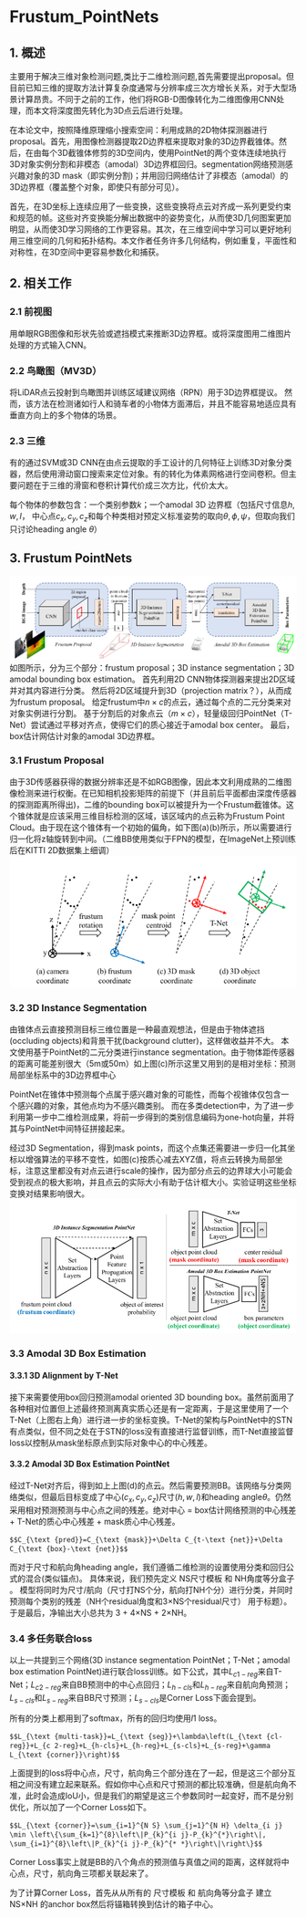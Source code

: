 # Frustum_PointNets
## 1. 概述
主要用于解决三维对象检测问题,类比于二维检测问题,首先需要提出proposal。但目前已知三维的提取方法计算复杂度通常与分辨率成三次方增长关系，对于大型场景计算昂贵。不同于之前的工作，他们将RGB-D图像转化为二维图像用CNN处理，而本文将深度图先转化为3D点云后进行处理。

在本论文中，按照降维原理缩小搜索空间：利用成熟的2D物体探测器进行proposal。首先，用图像检测器提取2D边界框来提取对象的3D边界截锥体。然后，在由每个3D截锥体修剪的3D空间内，使用PointNet的两个变体连续地执行3D对象实例分割和非模态（amodal）3D边界框回归。segmentation网络预测感兴趣对象的3D mask（即实例分割)；并用回归网络估计了非模态（amodal）的3D边界框（覆盖整个对象，即使只有部分可见）。

首先，在3D坐标上连续应用了一些变换，这些变换将点云对齐成一系列更受约束和规范的帧。这些对齐变换能分解出数据中的姿势变化，从而使3D几何图案更加明显，从而使3D学习网络的工作更容易。其次，在三维空间中学习可以更好地利用三维空间的几何和拓扑结构。本文作者任务许多几何结构，例如重复，平面性和对称性，在3D空间中更容易参数化和捕获。
## 2. 相关工作
### 2.1 前视图
用单眼RGB图像和形状先验或遮挡模式来推断3D边界框。或将深度图用二维图片处理的方式输入CNN。
### 2.2 鸟瞰图（MV3D）
将LiDAR点云投射到鸟瞰图并训练区域建议网络（RPN）用于3D边界框提议。 然而，该方法在检测诸如行人和骑车者的小物体方面滞后，并且不能容易地适应具有垂直方向上的多个物体的场景。
### 2.3 三维
有的通过SVM或3D CNN在由点云提取的手工设计的几何特征上训练3D对象分类器，然后使用滑动窗口搜索来定位对象。有的转化为体素网格进行空间卷积。但主要问题在于三维的滑窗和卷积计算代价成三次方比，代价太大。

每个物体的参数包含：一个类别参数$k$；一个amodal 3D 边界框（包括尺寸信息$h,w,l$， 中心点$c_x,c_y,c_z$和每个种类相对预定义标准姿势的取向$\theta,\phi,\psi$，但取向我们只讨论heading angle $\theta$）
## 3. Frustum PointNets
![2019-10-21 16-25-48屏幕截图](_v_images/20191021162611336_1092698993.png)
如图所示，分为三个部分：frustum proposal；3D instance segmentation；3D amodal bounding box estimation。
首先利用2D CNN物体探测器来提出2D区域并对其内容进行分类。 然后将2D区域提升到3D（projection matrix？），从而成为frustum proposal。 给定frustum中$n×c$的点云，通过每个点的二元分类来对对象实例进行分割。 基于分割后的对象点云（$m×c$），轻量级回归PointNet（T-Net）尝试通过平移对齐点，使得它们的质心接近于amodal box center。 最后，box估计网估计对象的amodal 3D边界框。
### 3.1 Frustum Proposal
由于3D传感器获得的数据分辨率还是不如RGB图像，因此本文利用成熟的二维图像检测来进行权衡。在已知相机投影矩阵的前提下（并且前后平面都由深度传感器的探测距离所得出)，二维的bounding box可以被提升为一个Frustum截锥体。这个锥体就是应该采用三维目标检测的区域，该区域内的点云称为Frustum Point Cloud。由于现在这个锥体有一个初始的偏角，如下图(a)(b)所示，所以需要进行归一化将z轴旋转到中间。（二维BB使用类似于FPN的模型，在ImageNet上预训练后在KITTI 2D数据集上细调）
![图二](_v_images/20191021192920023_527559681.png)
### 3.2 3D Instance Segmentation
由锥体点云直接预测目标三维位置是一种最直观想法，但是由于物体遮挡(occluding objects)和背景干扰(background clutter)，这样做收益并不大。 本文使用基于PointNet的二元分类进行instance segmentation。由于物体距传感器的距离可能差别很大（5m或50m）如上图(c)所示这里又用到的是相对坐标：预测局部坐标系中的3D边界框中心

PointNet在锥体中预测每个点属于感兴趣对象的可能性，而每个视锥体仅包含一个感兴趣的对象，其他点均为不感兴趣类别。
而在多类detection中，为了进一步利用第一步中二维检测成果，将前一步得到的类别信息编码为one-hot向量，并将其与PointNet中间特征拼接起来。

经过3D Segmentation，得到mask points，而这个点集还需要进一步归一化其坐标以增强算法的平移不变性，如图(c)按质心减去XYZ值，将点云转换为局部坐标，注意这里都没有对点云进行scale的操作，因为部分点云的边界球大小可能会受到视点的极大影响，并且点云的实际大小有助于估计框大小。实验证明这些坐标变换对结果影响很大。
![2019-10-21 21-07-57屏幕截图](_v_images/20191021210826961_518003865.png)
### 3.3 Amodal 3D Box Estimation
#### 3.3.1 3D Alignment by T-Net
接下来需要使用box回归预测amodal oriented 3D bounding box。虽然前面用了各种相对位置但上述最终预测离真实质心还是有一定距离，于是这里使用了一个T-Net（上图右上角）进行进一步的坐标变换。T-Net的架构与PointNet中的STN有点类似，但不同之处在于STN的loss没有直接进行监督训练，而T-Net直接监督loss以控制从mask坐标原点到实际对象中心的中心残差。
#### 3.3.2 Amodal 3D Box Estimation PointNet
经过T-Net对齐后，得到如上上图(d)的点云。然后需要预测BB。该网络与分类网络类似，但最后目标变成了中心$(c_x,c_y,c_z)$尺寸$(h,w,l)$和heading angle$\theta$。仍然采用相对预测预测与中心点之间的残差。绝对中心 = box估计网络预测的中心残差 + T-Net的质心中心残差 + mask质心中心残差。
```mathjax
$$C_{\text {pred}}=C_{\text {mask}}+\Delta C_{t-\text {net}}+\Delta C_{\text {box}-\text {net}}$$
```
而对于尺寸和航向角heading angle，我们遵循二维检测的设置使用分类和回归公式的混合(类似锚点)。 具体来说，我们预先定义 NS尺寸模板 和 NH角度等分盒子 。 模型将同时为尺寸/航向（尺寸打NS个分，航向打NH个分）进行分类，并同时预测每个类别的残差（NH个residual角度和3×NS个residual尺寸） 用于标题）。 于是最后，净输出大小总共为 3 + 4×NS + 2×NH。
### 3.4 多任务联合loss
以上一共提到三个网络(3D instance segmentation PointNet；T-Net；amodal box estimation PointNet)进行联合loss训练。如下公式，其中$L_{c1-reg}$来自T-Net；$L_{c2-reg}$来自BB预测中的中心点回归；$L_{h-cls}$和$L_{h-reg}$来自航向角预测；$L_{s-cls}$和$L_{s-reg}$来自BB尺寸预测；$L_{s-cls}$是Corner Loss下面会提到。

所有的分类上都用到了softmax，所有的回归均使用$l1$ loss。

```mathjax
$$L_{\text {multi-task}}=L_{\text {seg}}+\lambda\left(L_{\text {cl-reg}}+L_{c 2-reg}+L_{h-cls}+L_{h-reg}+L_{s-cls}+L_{s-reg}+\gamma L_{\text {corner}}\right)$$
```
上面提到的loss将中心点，尺寸，航向角三个部分连在了一起，但是这三个部分互相之间没有建立起来联系。假如你中心点和尺寸预测的都比较准确，但是航向角不准，此时会造成IoU小，但是我们的期望是这三个参数同时一起变好，而不是分别优化，所以加了一个Corner Loss如下。
```mathjax
$$L_{\text {corner}}=\sum_{i=1}^{N S} \sum_{j=1}^{N H} \delta_{i j} \min \left\{\sum_{k=1}^{8}\left\|P_{k}^{i j}-P_{k}^{*}\right\|, \sum_{i=1}^{8}\left\|P_{k}^{i j}-P_{k}^{* *}\right\|\right\}$$
```
Corner Loss事实上就是BB的八个角点的预测值与真值之间的距离，这样就将中心点，尺寸，航向角三项都关联起来了。

为了计算Corner Loss，首先从从所有的 尺寸模板 和 航向角等分盒子 建立 NS×NH 的anchor box然后将锚箱转换到估计的箱子中心。